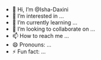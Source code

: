 - 👋 Hi, I’m @Isha-Daxini
- 👀 I’m interested in ...
- 🌱 I’m currently learning ...
- 💞️ I’m looking to collaborate on ...
- 📫 How to reach me ...
- 😄 Pronouns: ...
- ⚡ Fun fact: ...

<!---
Isha-Daxini/Isha-Daxini is a ✨ special ✨ repository because its `README.md` (this file) appears on your GitHub profile.
You can click the Preview link to take a look at your changes.
--->
